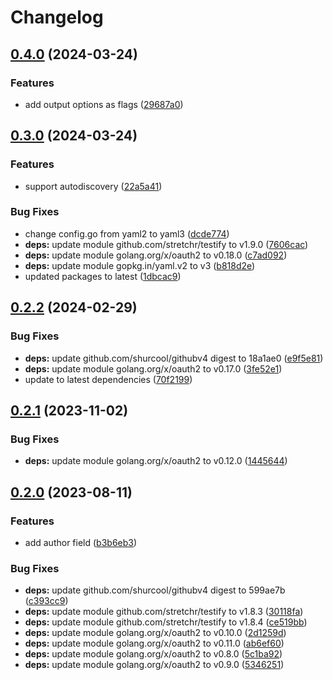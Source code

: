 # Changelog

## [0.4.0](https://github.com/Jmainguy/ghreport/compare/v0.3.0...v0.4.0) (2024-03-24)


### Features

* add output options as flags ([29687a0](https://github.com/Jmainguy/ghreport/commit/29687a0d8d2e53d936871d58328dab612a94b08c))

## [0.3.0](https://github.com/Jmainguy/ghreport/compare/v0.2.2...v0.3.0) (2024-03-24)


### Features

* support autodiscovery ([22a5a41](https://github.com/Jmainguy/ghreport/commit/22a5a41d34d436cff946d28b063a1471c23498d2))


### Bug Fixes

* change config.go from yaml2 to yaml3 ([dcde774](https://github.com/Jmainguy/ghreport/commit/dcde7748015c9fa1525181434092c662e664ca8f))
* **deps:** update module github.com/stretchr/testify to v1.9.0 ([7606cac](https://github.com/Jmainguy/ghreport/commit/7606cac30e45cd4028bd1d2232bd3b73d6c4c11f))
* **deps:** update module golang.org/x/oauth2 to v0.18.0 ([c7ad092](https://github.com/Jmainguy/ghreport/commit/c7ad092d3c9953324c77b4ced0b1f20eadb34a95))
* **deps:** update module gopkg.in/yaml.v2 to v3 ([b818d2e](https://github.com/Jmainguy/ghreport/commit/b818d2e45364c7dabce4f1560ccd8112b064dfcc))
* updated packages to latest ([1dbcac9](https://github.com/Jmainguy/ghreport/commit/1dbcac927859700f755e46da1ee303e42052d98f))

## [0.2.2](https://github.com/Jmainguy/ghreport/compare/v0.2.1...v0.2.2) (2024-02-29)


### Bug Fixes

* **deps:** update github.com/shurcool/githubv4 digest to 18a1ae0 ([e9f5e81](https://github.com/Jmainguy/ghreport/commit/e9f5e816ab2b59cf63fc0a5d4dde845bfadd1ee4))
* **deps:** update module golang.org/x/oauth2 to v0.17.0 ([3fe52e1](https://github.com/Jmainguy/ghreport/commit/3fe52e1b36577ce8a978956eb4a84628c72e6b1d))
* update to latest dependencies ([70f2199](https://github.com/Jmainguy/ghreport/commit/70f2199136c95127a36ae2884cc569f8700ec1ff))

## [0.2.1](https://github.com/Jmainguy/ghreport/compare/v0.2.0...v0.2.1) (2023-11-02)


### Bug Fixes

* **deps:** update module golang.org/x/oauth2 to v0.12.0 ([1445644](https://github.com/Jmainguy/ghreport/commit/144564427f64123883451e8d5987bcbde00db117))

## [0.2.0](https://github.com/Jmainguy/ghreport/compare/v0.1.0...v0.2.0) (2023-08-11)


### Features

* add author field ([b3b6eb3](https://github.com/Jmainguy/ghreport/commit/b3b6eb36f8d0698d6ce048b79d711287dab8bb7b))


### Bug Fixes

* **deps:** update github.com/shurcool/githubv4 digest to 599ae7b ([c393cc9](https://github.com/Jmainguy/ghreport/commit/c393cc9fee48c3d8ed9ffe27110ca99771dd5ec1))
* **deps:** update module github.com/stretchr/testify to v1.8.3 ([30118fa](https://github.com/Jmainguy/ghreport/commit/30118fad1c121a63f6dadb565afcf44b72048f46))
* **deps:** update module github.com/stretchr/testify to v1.8.4 ([ce519bb](https://github.com/Jmainguy/ghreport/commit/ce519bbc597e33092806baff9bca879a26bffea7))
* **deps:** update module golang.org/x/oauth2 to v0.10.0 ([2d1259d](https://github.com/Jmainguy/ghreport/commit/2d1259d5126028bbcd80d333f89094a69bda53fb))
* **deps:** update module golang.org/x/oauth2 to v0.11.0 ([ab6ef60](https://github.com/Jmainguy/ghreport/commit/ab6ef60afd4289295aeeec569c4597cfd05aa176))
* **deps:** update module golang.org/x/oauth2 to v0.8.0 ([5c1ba92](https://github.com/Jmainguy/ghreport/commit/5c1ba9221b747134520731ce4e816ae53d76f17c))
* **deps:** update module golang.org/x/oauth2 to v0.9.0 ([5346251](https://github.com/Jmainguy/ghreport/commit/53462518c118afdfd0ddf6b712a18ee08240a605))

